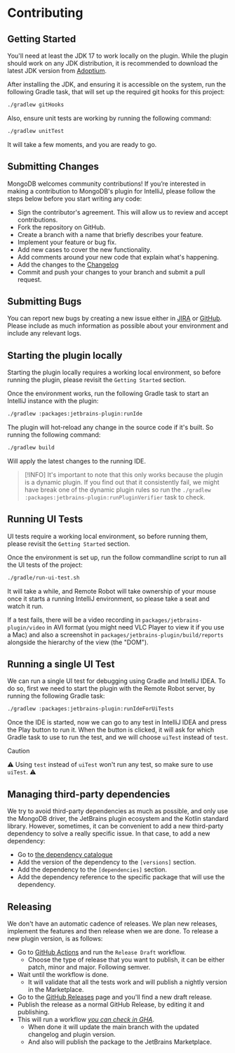 # Contributing
## Getting Started

You'll need at least the JDK 17 to work locally on the plugin. While the plugin should
work on any JDK distribution, it is recommended to download the latest JDK version from
[Adoptium](https://adoptium.net/).

After installing the JDK, and ensuring it is accessible on the system, run the following
Gradle task, that will set up the required git hooks for this project:

```sh
./gradlew gitHooks
```

Also, ensure unit tests are working by running the following command:

```sh
./gradlew unitTest
```

It will take a few moments, and you are ready to go.

## Submitting Changes

MongoDB welcomes community contributions! If you’re interested in making a contribution to MongoDB's plugin for IntelliJ, 
please follow the steps below before you start writing any code:

- Sign the contributor's agreement. This will allow us to review and accept contributions.
- Fork the repository on GitHub.
- Create a branch with a name that briefly describes your feature.
- Implement your feature or bug fix.
- Add new cases to cover the new functionality.
- Add comments around your new code that explain what's happening.
- Add the changes to the [Changelog](CHANGELOG.md)
- Commit and push your changes to your branch and submit a pull request.

## Submitting Bugs

You can report new bugs by creating a new issue either in [JIRA](https://jira.mongodb.org/projects/INTELLIJ/issues/) or 
[GitHub](https://github.com/mongodb-js/intellij/issues). Please include as much information as possible about your environment
and include any relevant logs.

## Starting the plugin locally

Starting the plugin locally requires a working local environment, so before running the
plugin, please revisit the `Getting Started` section.

Once the environment works, run the following Gradle task to start an IntelliJ instance
with the plugin:

```sh
./gradlew :packages:jetbrains-plugin:runIde
```

The plugin will hot-reload any change in the source code if it's built. So running the
following command:

```sh
./gradlew build
```

Will apply the latest changes to the running IDE.

> [!INFO]
> It's important to note that this only works because the plugin is a dynamic plugin.
> If you find out that it consistently fail, we might have break one of the dynamic plugin
> rules so run the `./gradlew :packages:jetbrains-plugin:runPluginVerifier` task to check.

## Running UI Tests

UI tests require a working local environment, so before running them, please revisit the
`Getting Started` section.

Once the environment is set up, run the follow commandline script to run all the UI tests of 
the project:

```sh
./gradle/run-ui-test.sh
```

It will take a while, and Remote Robot will take ownership of your mouse once it starts 
a running IntelliJ environment, so please take a seat and watch it run.

If a test fails, there will be a video recording in `packages/jetbrains-plugin/video` in AVI format
(you might need VLC Player to view it if you use a Mac) and also a screenshot in `packages/jetbrains-plugin/build/reports`
alongside the hierarchy of the view (the "DOM").

## Running a single UI Test

We can run a single UI test for debugging using Gradle and IntelliJ IDEA. To do so, first we need
to start the plugin with the Remote Robot server, by running the following Gradle task:

```sh
./gradlew :packages:jetbrains-plugin:runIdeForUiTests
```

Once the IDE is started, now we can go to any test in IntelliJ IDEA and press the Play button
to run it. When the button is clicked, it will ask for which Gradle task to use to run the test,
and we will choose `uiTest` instead of `test`.

> [!CAUTION]
> :warning: Using `test` instead of `uiTest` won't run any test, so make sure to use `uiTest`. :warning:

## Managing third-party dependencies

We try to avoid third-party dependencies as much as possible, and only use the MongoDB driver,
the JetBrains plugin ecosystem and the Kotlin standard library. However, sometimes, it can be
convenient to add a new third-party dependency to solve a really specific issue. In that case, to
add a new dependency:

* Go to [the dependency catalogue](https://github.com/mongodb-js/intellij/blob/main/gradle/libs.versions.toml)
* Add the version of the dependency to the `[versions]` section.
* Add the dependency to the `[dependencies]` section.
* Add the dependency reference to the specific package that will use the dependency.

## Releasing

We don't have an automatic cadence of releases. We plan new releases, implement the 
features and then release when we are done. To release a new plugin version, is as follows:

* Go to [GitHub Actions](https://github.com/mongodb-js/intellij/actions) and run the `Release Draft` workflow.
  * Choose the type of release that you want to publish, it can be either patch, minor and major. Following semver.
* Wait until the workflow is done.
  * It will validate that all the tests work and will publish a nightly version in the Marketplace.
* Go to the [GitHub Releases](https://github.com/mongodb-js/intellij/releases) page and you'll find a new draft release.
* Publish the release as a normal GitHub Release, by editing it and publishing.
* This will run a workflow _[you can check in GHA](https://github.com/mongodb-js/intellij/actions)_.
  * When done it will update the main branch with the updated changelog and plugin version.
  * And also will publish the package to the JetBrains Marketplace.
